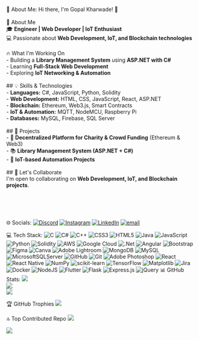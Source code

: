 💫 About Me:
 Hi there, I'm Gopal Kharwade! 👋  <br><br>  🚀 About Me  <br>🎓 **Engineer | Web Developer | IoT Enthusiast**  <br>💻 Passionate about **Web Development, IoT, and Blockchain technologies**  <br><br> 🔥 What I'm Working On  <br>- Building a **Library Management System** using **ASP.NET with C#**  <br>- Learning **Full-Stack Web Development** <br>- Exploring **IoT Networking & Automation**  <br><br>## 💡 Skills & Technologies  <br>- **Languages:** C#, JavaScript, Python, Solidity  <br>- **Web Development:** HTML, CSS, JavaScript, React, ASP.NET  <br>- **Blockchain:** Ethereum, Web3.js, Smart Contracts  <br>- **IoT & Automation:** MQTT, NodeMCU, Raspberry Pi  <br>- **Databases:** MySQL, Firebase, SQL Server  <br><br>## 📌 Projects  <br>- 🚀 **Decentralized Platform for Charity & Crowd Funding** (Ethereum & Web3)  <br>- 📚 **Library Management System (ASP.NET + C#)**  <br>- 🔌 **IoT-based Automation Projects**  <br><br>## 🤝 Let's Collaborate  <br>I'm open to collaborating on **Web Development, IoT, and Blockchain projects**.  <br><br><br><br><br>


 🌐 Socials:
[![Discord](https://img.shields.io/badge/Discord-%237289DA.svg?logo=discord&logoColor=white)](https://discord.gg/https://discord.gg/K6Hx57Zjrq) [![Instagram](https://img.shields.io/badge/Instagram-%23E4405F.svg?logo=Instagram&logoColor=white)](https://instagram.com/ig_gopalk) [![LinkedIn](https://img.shields.io/badge/LinkedIn-%230077B5.svg?logo=linkedin&logoColor=white)](https://linkedin.com/in/gopalkharwade) [![email](https://img.shields.io/badge/Email-D14836?logo=gmail&logoColor=white)](mailto:gkharwade18@gmail.com) 

💻 Tech Stack:
![C](https://img.shields.io/badge/c-%2300599C.svg?style=for-the-badge&logo=c&logoColor=white) ![C#](https://img.shields.io/badge/c%23-%23239120.svg?style=for-the-badge&logo=csharp&logoColor=white) ![C++](https://img.shields.io/badge/c++-%2300599C.svg?style=for-the-badge&logo=c%2B%2B&logoColor=white) ![CSS3](https://img.shields.io/badge/css3-%231572B6.svg?style=for-the-badge&logo=css3&logoColor=white) ![HTML5](https://img.shields.io/badge/html5-%23E34F26.svg?style=for-the-badge&logo=html5&logoColor=white) ![Java](https://img.shields.io/badge/java-%23ED8B00.svg?style=for-the-badge&logo=openjdk&logoColor=white) ![JavaScript](https://img.shields.io/badge/javascript-%23323330.svg?style=for-the-badge&logo=javascript&logoColor=%23F7DF1E) ![Python](https://img.shields.io/badge/python-3670A0?style=for-the-badge&logo=python&logoColor=ffdd54) ![Solidity](https://img.shields.io/badge/Solidity-%23363636.svg?style=for-the-badge&logo=solidity&logoColor=white) ![AWS](https://img.shields.io/badge/AWS-%23FF9900.svg?style=for-the-badge&logo=amazon-aws&logoColor=white) ![Google Cloud](https://img.shields.io/badge/GoogleCloud-%234285F4.svg?style=for-the-badge&logo=google-cloud&logoColor=white) ![.Net](https://img.shields.io/badge/.NET-5C2D91?style=for-the-badge&logo=.net&logoColor=white) ![Angular](https://img.shields.io/badge/angular-%23DD0031.svg?style=for-the-badge&logo=angular&logoColor=white) ![Bootstrap](https://img.shields.io/badge/bootstrap-%238511FA.svg?style=for-the-badge&logo=bootstrap&logoColor=white) ![Figma](https://img.shields.io/badge/figma-%23F24E1E.svg?style=for-the-badge&logo=figma&logoColor=white) ![Canva](https://img.shields.io/badge/Canva-%2300C4CC.svg?style=for-the-badge&logo=Canva&logoColor=white) ![Adobe Lightroom](https://img.shields.io/badge/Adobe%20Lightroom-31A8FF.svg?style=for-the-badge&logo=Adobe%20Lightroom&logoColor=white) ![MongoDB](https://img.shields.io/badge/MongoDB-%234ea94b.svg?style=for-the-badge&logo=mongodb&logoColor=white) ![MySQL](https://img.shields.io/badge/mysql-4479A1.svg?style=for-the-badge&logo=mysql&logoColor=white) ![MicrosoftSQLServer](https://img.shields.io/badge/Microsoft%20SQL%20Server-CC2927?style=for-the-badge&logo=microsoft%20sql%20server&logoColor=white) ![GitHub](https://img.shields.io/badge/github-%23121011.svg?style=for-the-badge&logo=github&logoColor=white) ![Git](https://img.shields.io/badge/git-%23F05033.svg?style=for-the-badge&logo=git&logoColor=white) ![Adobe Photoshop](https://img.shields.io/badge/adobe%20photoshop-%2331A8FF.svg?style=for-the-badge&logo=adobe%20photoshop&logoColor=white) ![React](https://img.shields.io/badge/react-%2320232a.svg?style=for-the-badge&logo=react&logoColor=%2361DAFB) ![React Native](https://img.shields.io/badge/react_native-%2320232a.svg?style=for-the-badge&logo=react&logoColor=%2361DAFB) ![NumPy](https://img.shields.io/badge/numpy-%23013243.svg?style=for-the-badge&logo=numpy&logoColor=white) ![scikit-learn](https://img.shields.io/badge/scikit--learn-%23F7931E.svg?style=for-the-badge&logo=scikit-learn&logoColor=white) ![TensorFlow](https://img.shields.io/badge/TensorFlow-%23FF6F00.svg?style=for-the-badge&logo=TensorFlow&logoColor=white) ![Matplotlib](https://img.shields.io/badge/Matplotlib-%23ffffff.svg?style=for-the-badge&logo=Matplotlib&logoColor=black) ![Jira](https://img.shields.io/badge/jira-%230A0FFF.svg?style=for-the-badge&logo=jira&logoColor=white) ![Docker](https://img.shields.io/badge/docker-%230db7ed.svg?style=for-the-badge&logo=docker&logoColor=white) ![NodeJS](https://img.shields.io/badge/node.js-6DA55F?style=for-the-badge&logo=node.js&logoColor=white) ![Flutter](https://img.shields.io/badge/Flutter-%2302569B.svg?style=for-the-badge&logo=Flutter&logoColor=white) ![Flask](https://img.shields.io/badge/flask-%23000.svg?style=for-the-badge&logo=flask&logoColor=white) ![Express.js](https://img.shields.io/badge/express.js-%23404d59.svg?style=for-the-badge&logo=express&logoColor=%2361DAFB) ![jQuery](https://img.shields.io/badge/jquery-%230769AD.svg?style=for-the-badge&logo=jquery&logoColor=white)
📊 GitHub Stats:
![](https://github-readme-stats.vercel.app/api?username=Gkharwade&theme=dark&hide_border=false&include_all_commits=false&count_private=false)<br/>
![](https://nirzak-streak-stats.vercel.app/?user=Gkharwade&theme=dark&hide_border=false)<br/>
![](https://github-readme-stats.vercel.app/api/top-langs/?username=Gkharwade&theme=dark&hide_border=false&include_all_commits=false&count_private=false&layout=compact)

 🏆 GitHub Trophies
![](https://github-profile-trophy.vercel.app/?username=Gkharwade&theme=radical&no-frame=false&no-bg=false&margin-w=4)

 🔝 Top Contributed Repo
![](https://github-contributor-stats.vercel.app/api?username=Gkharwade&limit=5&theme=dark&combine_all_yearly_contributions=true)


[![](https://visitcount.itsvg.in/api?id=Gkharwade&icon=2&color=1)](https://visitcount.itsvg.in)

<!-- Proudly created with GPRM ( https://gprm.itsvg.in ) -->
